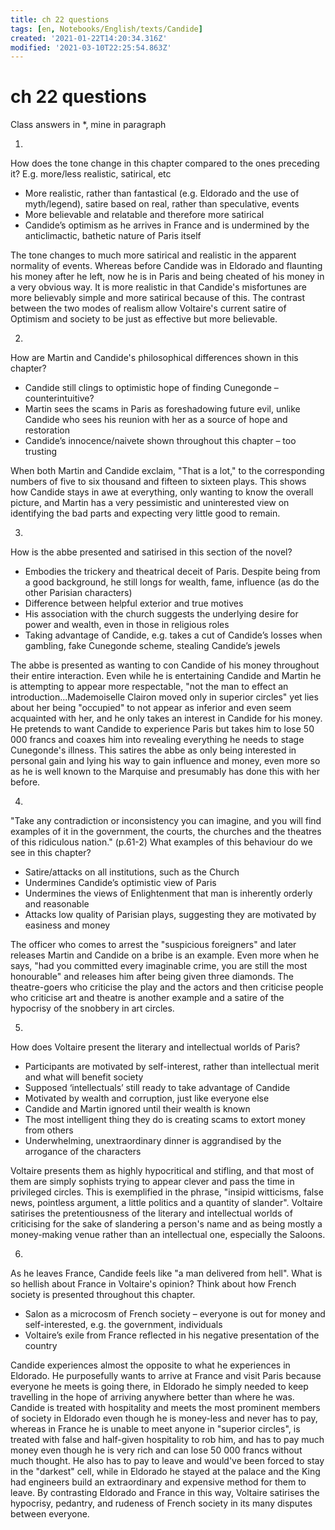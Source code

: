 ```yaml
---
title: ch 22 questions
tags: [en, Notebooks/English/texts/Candide]
created: '2021-01-22T14:20:34.316Z'
modified: '2021-03-10T22:25:54.863Z'
---
```


# ch 22 questions
Class answers in *, mine in paragraph

1.
How does the tone change in this chapter compared to the ones preceding it? E.g. more/less realistic, satirical, etc 
- More realistic, rather than fantastical (e.g. Eldorado and the use of myth/legend), satire based on real, rather than speculative, events 
- More believable and relatable and therefore more satirical 
- Candide’s optimism as he arrives in France and is undermined by the anticlimactic, bathetic nature of Paris itself 

The tone changes to much more satirical and realistic in the apparent normality of events. Whereas before Candide was in Eldorado and flaunting his money after he left, now he is in Paris and being cheated of his money in a very obvious way. It is more realistic in that Candide's misfortunes are more believably simple and more satirical because of this. The contrast between the two modes of realism allow Voltaire's current satire of Optimism and society to be just as effective but more believable.

2.
How are Martin and Candide's philosophical differences shown in this chapter? 
- Candide still clings to optimistic hope of finding Cunegonde – counterintuitive? 
- Martin sees the scams in Paris as foreshadowing future evil, unlike Candide who sees his reunion with her as a source of hope and restoration 
- Candide’s innocence/naivete shown throughout this chapter – too trusting 

When both Martin and Candide exclaim, "That is a lot," to the corresponding numbers of five to six thousand and fifteen to sixteen plays. This shows how Candide stays in awe at everything, only wanting to know the overall picture, and Martin has a very pessimistic and uninterested view on identifying the bad parts and expecting very little good to remain.

3.
How is the abbe presented and satirised in this section of the novel? 
- Embodies the trickery and theatrical deceit of Paris. Despite being from a good background, he still longs for wealth, fame, influence (as do the other Parisian characters) 
- Difference between helpful exterior and true motives 
- His association with the church suggests the underlying desire for power and wealth, even in those in religious roles 
- Taking advantage of Candide, e.g. takes a cut of Candide’s losses when gambling, fake Cunegonde scheme, stealing Candide’s jewels 

The abbe is presented as wanting to con Candide of his money throughout their entire interaction. Even while he is entertaining Candide and Martin he is attempting to appear more respectable, "not the man to effect an introduction...Mademoiselle Clairon moved only in superior circles" yet lies about her being "occupied" to not appear as inferior and even seem acquainted with her, and he only takes an interest in Candide for his money. He pretends to want Candide to experience Paris but takes him to lose 50 000 francs and coaxes him into revealing everything he needs to stage Cunegonde's illness. This satires the abbe as only being interested in personal gain and lying his way to gain influence and money, even more so as he is well known to the Marquise and presumably has done this with her before.

4.
"Take any contradiction or inconsistency you can imagine, and you will find examples of it in the government, the courts, the churches and the theatres of this ridiculous nation." (p.61-2) What examples of this behaviour do we see in this chapter?
- Satire/attacks on all institutions, such as the Church 
- Undermines Candide’s optimistic view of Paris 
- Undermines the views of Enlightenment that man is inherently orderly and reasonable 
- Attacks low quality of Parisian plays, suggesting they are motivated by easiness and money 

The officer who comes to arrest the "suspicious foreigners" and later releases Martin and Candide on a bribe is an example. Even more when he says,  "had you committed every imaginable crime, you are still the most honourable" and releases him after being given three diamonds.
The theatre-goers who criticise the play and the actors and then criticise people who criticise art and theatre is another example and a satire of the hypocrisy of  the snobbery in art circles.

5.
How does Voltaire present the literary and intellectual worlds of Paris? 
- Participants are motivated by self-interest, rather than intellectual merit and what will benefit society 
- Supposed ‘intellectuals’ still ready to take advantage of Candide 
- Motivated by wealth and corruption, just like everyone else  
- Candide and Martin ignored until their wealth is known 
- The most intelligent thing they do is creating scams to extort money from others 
- Underwhelming, unextraordinary dinner is aggrandised by the arrogance of the characters 

Voltaire presents them as highly hypocritical and stifling, and that most of them are simply sophists trying to appear clever and pass the time in privileged circles. This is exemplified in the phrase, "insipid witticisms, false news, pointless argument, a little politics and a quantity of slander". Voltaire satirises the pretentiousness of the literary and intellectual worlds of criticising for the sake of slandering a person's name and as being mostly a money-making venue rather than an intellectual one, especially the Saloons.

6.
As he leaves France, Candide feels like "a man delivered from hell". What is so hellish about France in Voltaire's opinion? Think about how French society is presented throughout this chapter. 
- Salon as a microcosm of French society – everyone is out for money and self-interested, e.g. the government, individuals 
- Voltaire’s exile from France reflected in his negative presentation of the country 

Candide experiences almost the opposite to what he experiences in Eldorado.
He purposefully wants to arrive at France and visit Paris because everyone he meets is going there, in Eldorado he simply needed to keep travelling in the hope of arriving anywhere better than where he was. Candide is treated with hospitality and meets the most prominent members of society in Eldorado even though he is money-less and never has to pay, whereas in France he is unable to meet anyone in "superior circles", is treated with false and half-given hospitality to rob him, and has to pay much money even though he is very rich and can lose 50 000 francs without much thought. He also has to pay to leave and would've been forced to stay in the "darkest" cell, while in Eldorado he stayed at the palace and the King had engineers build an extraordinary and expensive method for them to leave. By contrasting Eldorado and France in this way, Voltaire satirises the hypocrisy, pedantry, and rudeness of French society in its many disputes between everyone.

